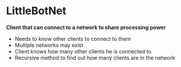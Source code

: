 # LittleBotNet
**Client that can connect to a network to share processing power**
- Needs to know other clients to connect to them
- Multiple networks may exist
- Client knows how many other clients he is connected to
- Recursive method to find out how many clients are in the network

